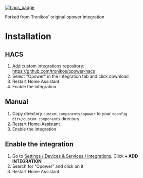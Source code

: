 [![hacs_badge](https://img.shields.io/badge/HACS-Custom-41BDF5.svg)](https://github.com/hacs/integration)

Forked from Tronikos' original opower integration
# Installation

## HACS

1. [Add](http://homeassistant.local:8123/hacs/integrations) custom integrations repository: https://github.com/tronikos/opower-hacs
2. Select "Opower" in the Integration tab and click download
3. Restart Home Assistant
4. Enable the integration

## Manual

1. Copy directory `custom_components/opower` to your `<config dir>/custom_components` directory
2. Restart Home-Assistant
3. Enable the integration

## Enable the integration

1. Go to [Settings / Devices & Services / Integrations](http://homeassistant.local:8123/config/integrations). Click **+ ADD INTEGRATION**
2. Search for "Opower" and click on it
3. Restart Home Assistant
